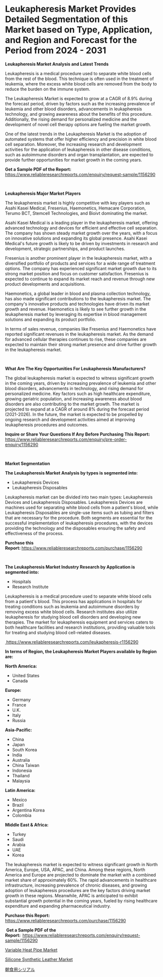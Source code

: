 <p><h1>Leukapheresis Market Provides Detailed Segmentation of this Market based on Type, Application, and Region and Forecast for the Period from 2024 - 2031</h1></p><p><strong>Leukapheresis Market Analysis and Latest Trends</strong></p>
<p><p>Leukapheresis is a medical procedure used to separate white blood cells from the rest of the blood. This technique is often used in the treatment of leukemia, where the excess white blood cells are removed from the body to reduce the burden on the immune system.</p><p>The Leukapheresis Market is expected to grow at a CAGR of 8.9% during the forecast period, driven by factors such as the increasing prevalence of leukemia and other blood disorders, advancements in leukapheresis technology, and growing awareness about the benefits of this procedure. Additionally, the rising demand for personalized medicine and the development of novel cell therapy options are fueling the market growth.</p><p>One of the latest trends in the Leukapheresis Market is the adoption of automated systems that offer higher efficiency and precision in white blood cell separation. Moreover, the increasing research and development activities for the application of leukapheresis in other disease conditions, such as autoimmune disorders and organ transplantation, are expected to provide further opportunities for market growth in the coming years.</p></p>
<p><strong>Get a Sample PDF of the Report:&nbsp;</strong> <a href="https://www.reliableresearchreports.com/enquiry/request-sample/1156290">https://www.reliableresearchreports.com/enquiry/request-sample/1156290</a></p>
<p>&nbsp;</p>
<p><strong>Leukapheresis Major Market Players</strong></p>
<p><p>The leukapheresis market is highly competitive with key players such as Asahi Kasei Medical, Fresenius, Haemonetics, Hemacare Corporation, Terumo BCT, Stemcell Technologies, and Bioivt dominating the market.</p><p>Asahi Kasei Medical is a leading player in the leukapheresis market, offering advanced technology and devices for efficient and effective cell separation. The company has shown steady market growth over the years, with a focus on innovative solutions and expanding its global presence. Asahi Kasei Medical's future growth is likely to be driven by investments in research and development, strategic partnerships, and product launches.</p><p>Fresenius is another prominent player in the leukapheresis market, with a diversified portfolio of products and services for a wide range of treatment options. The company has experienced significant market growth due to its strong market position and focus on customer satisfaction. Fresenius is expected to continue to expand its market reach and revenue through new product developments and acquisitions.</p><p>Haemonetics, a global leader in blood and plasma collection technology, has also made significant contributions to the leukapheresis market. The company's innovative products and technologies have driven its market growth and revenue. Haemonetics is likely to see further growth in the leukapheresis market by leveraging its expertise in blood management solutions and expanding its product portfolio.</p><p>In terms of sales revenue, companies like Fresenius and Haemonetics have reported significant revenues in the leukapheresis market. As the demand for advanced cellular therapies continues to rise, these companies are expected to maintain their strong market presence and drive further growth in the leukapheresis market.</p></p>
<p>&nbsp;</p>
<p><strong>What Are The Key Opportunities For Leukapheresis Manufacturers?</strong></p>
<p><p>The global leukapheresis market is expected to witness significant growth in the coming years, driven by increasing prevalence of leukemia and other blood disorders, advancements in technology, and rising demand for personalized medicine. Key factors such as high healthcare expenditure, growing geriatric population, and increasing awareness about blood disorders are also contributing to the market growth. The market is projected to expand at a CAGR of around 8% during the forecast period (2021-2026). In the future, the market is expected to be propelled by ongoing research and development activities aimed at improving leukapheresis procedures and outcomes.</p></p>
<p><strong>Inquire or Share Your Questions If Any Before Purchasing This Report:</strong> <a href="https://www.reliableresearchreports.com/enquiry/pre-order-enquiry/1156290">https://www.reliableresearchreports.com/enquiry/pre-order-enquiry/1156290</a></p>
<p>&nbsp;</p>
<p><strong>Market Segmentation</strong></p>
<p><strong>The Leukapheresis Market Analysis by types is segmented into:</strong></p>
<p><ul><li>Leukapheresis Devices</li><li>Leukapheresis Disposables</li></ul></p>
<p><p>Leukapheresis market can be divided into two main types: Leukapheresis Devices and Leukapheresis Disposables. Leukapheresis Devices are machines used for separating white blood cells from a patient's blood, while Leukapheresis Disposables are single-use items such as tubing and filters that are necessary for the procedure. Both segments are essential for the successful implementation of leukapheresis procedures, with the devices providing the technology and the disposables ensuring the safety and effectiveness of the process.</p></p>
<p><strong>Purchase this Report:&nbsp;</strong><a href="https://www.reliableresearchreports.com/purchase/1156290">https://www.reliableresearchreports.com/purchase/1156290</a></p>
<p>&nbsp;</p>
<p><strong>The Leukapheresis Market Industry Research by Application is segmented into:</strong></p>
<p><ul><li>Hospitals</li><li>Research Institute</li></ul></p>
<p><p>Leukapheresis is a medical procedure used to separate white blood cells from a patient's blood. This process has applications in hospitals for treating conditions such as leukemia and autoimmune disorders by removing excess white blood cells. Research institutes also utilize leukapheresis for studying blood cell disorders and developing new therapies. The market for leukapheresis equipment and services caters to both healthcare facilities and research institutions, providing valuable tools for treating and studying blood cell-related diseases.</p></p>
<p><a href="https://www.reliableresearchreports.com/leukapheresis-r1156290">&nbsp;https://www.reliableresearchreports.com/leukapheresis-r1156290</a></p>
<p><strong>In terms of Region, the Leukapheresis Market Players available by Region are:</strong></p>
<p>
    <p> <strong> North America: </strong>
        <ul>
            <li>United States</li>
            <li>Canada</li>
        </ul>
        </p> 
    <p> <strong> Europe: </strong>
        <ul>
            <li>Germany</li>
            <li>France</li>
            <li>U.K.</li>
            <li>Italy</li>
            <li>Russia</li>
        </ul>
        </p> 
    <p> <strong> Asia-Pacific: </strong>
        <ul>
            <li>China</li>
            <li>Japan</li>
            <li>South Korea</li>
            <li>India</li>
            <li>Australia</li>
            <li>China Taiwan</li>
            <li>Indonesia</li>
            <li>Thailand</li>
            <li>Malaysia</li>
        </ul>
        </p> 
    <p> <strong> Latin America: </strong>
        <ul>
            <li>Mexico</li>
            <li>Brazil</li>
            <li>Argentina Korea</li>
            <li>Colombia</li>
        </ul>
        </p> 
    <p> <strong> Middle East & Africa: </strong>
        <ul>
            <li>Turkey</li>
            <li>Saudi</li>
            <li>Arabia</li>
            <li>UAE</li>
            <li>Korea</li>
        </ul>
    </p>
    </p>
<p><p>The leukapheresis market is expected to witness significant growth in North America, Europe, USA, APAC, and China. Among these regions, North America and Europe are projected to dominate the market with a combined market share of approximately 60%. The rapid advancements in healthcare infrastructure, increasing prevalence of chronic diseases, and growing adoption of leukapheresis procedures are the key factors driving market growth in these regions. Meanwhile, APAC is anticipated to exhibit substantial growth potential in the coming years, fueled by rising healthcare expenditure and expanding pharmaceutical industry.</p></p>
<p><strong>Purchase this Report: </strong><a href="https://www.reliableresearchreports.com/purchase/1156290">https://www.reliableresearchreports.com/purchase/1156290</a></p>
<p>&nbsp;<strong>Get a Sample PDF of the Report:&nbsp;&nbsp;</strong><a href="https://www.reliableresearchreports.com/enquiry/request-sample/1156290">https://www.reliableresearchreports.com/enquiry/request-sample/1156290</a></p>
<p><strong></strong></p>
<p><p><a href="https://copper-carbon-84f.notion.site/Variable-Heat-Pipe-Market-Furnishes-Information-on-Market-Share-Market-Trends-and-Market-Growth-36d9924cea4a4442b00dc64d7042b23e">Variable Heat Pipe Market</a></p><p><a href="https://issuu.com/reportprime-2/docs/silicone-synthetic-leather-market-size-2030.pptx">Silicone Synthetic Leather Market</a></p><p><a href="https://github.com/tubbs463/Market-Research-Report-List-1/blob/main/219537250913.md">朝食用シリアル</a></p></p>